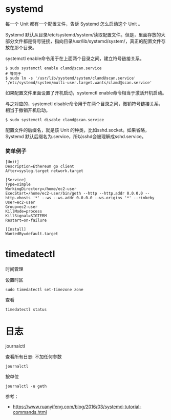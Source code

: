 # systemd 

每一个 Unit 都有一个配置文件，告诉 Systemd 怎么启动这个 Unit 。

Systemd 默认从目录/etc/systemd/system/读取配置文件。但是，里面存放的大部分文件都是符号链接，指向目录/usr/lib/systemd/system/，真正的配置文件存放在那个目录。

systemctl enable命令用于在上面两个目录之间，建立符号链接关系。

```
$ sudo systemctl enable clamd@scan.service
# 等同于
$ sudo ln -s '/usr/lib/systemd/system/clamd@scan.service' '/etc/systemd/system/multi-user.target.wants/clamd@scan.service'
```
如果配置文件里面设置了开机启动，systemctl enable命令相当于激活开机启动。

与之对应的，systemctl disable命令用于在两个目录之间，撤销符号链接关系，相当于撤销开机启动。

```
$ sudo systemctl disable clamd@scan.service
```
配置文件的后缀名，就是该 Unit 的种类，比如sshd.socket。如果省略，Systemd 默认后缀名为.service，所以sshd会被理解成sshd.service。


### 简单例子

```
[Unit]
Description=Ethereum go client
After=syslog.target network.target

[Service]
Type=simple
WorkingDirectory=/home/ec2-user
ExecStart=/home/ec2-user/bin/geth --http --http.addr 0.0.0.0 --http.vhosts '*' --ws --ws.addr 0.0.0.0 --ws.origins '*' --rinkeby
User=ec2-user
Group=ec2-user
KillMode=process
KillSignal=SIGTERM
Restart=on-failure

[Install]
WantedBy=default.target
```

# timedatectl 

时间管理

设置时区
```shell
sudo timedatectl set-timezone zone
```

查看
```shell
timedatectl status
```

# 日志

journalctl

查看所有日志: 不加任何参数
```
journalctl
```

按单位
```
journalctl -u geth
```


参考：
- https://www.ruanyifeng.com/blog/2016/03/systemd-tutorial-commands.html

